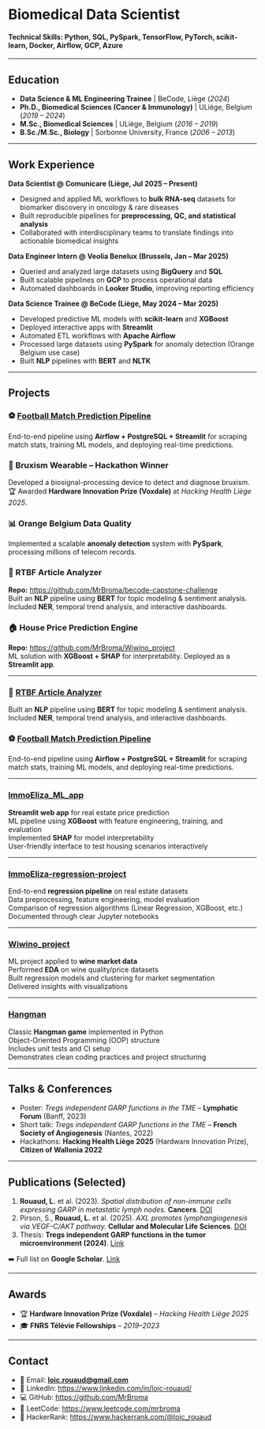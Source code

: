 # Biomedical Data Scientist

#### Technical Skills: Python, SQL, PySpark, TensorFlow, PyTorch, scikit-learn, Docker, Airflow, GCP, Azure

---

## Education
- **Data Science & ML Engineering Trainee** | BeCode, Liège (_2024_)  
- **Ph.D., Biomedical Sciences (Cancer & Immunology)** | ULiège, Belgium (_2019 – 2024_)  
- **M.Sc., Biomedical Sciences** | ULiège, Belgium (_2016 – 2019_)  
- **B.Sc./M.Sc., Biology** | Sorbonne University, France (_2006 – 2013_)  

---

## Work Experience
**Data Scientist @ Comunicare (Liège, Jul 2025 – Present)**  
- Designed and applied ML workflows to **bulk RNA-seq** datasets for biomarker discovery in oncology & rare diseases  
- Built reproducible pipelines for **preprocessing, QC, and statistical analysis**  
- Collaborated with interdisciplinary teams to translate findings into actionable biomedical insights  

**Data Engineer Intern @ Veolia Benelux (Brussels, Jan – Mar 2025)**  
- Queried and analyzed large datasets using **BigQuery** and **SQL**  
- Built scalable pipelines on **GCP** to process operational data  
- Automated dashboards in **Looker Studio**, improving reporting efficiency  

**Data Science Trainee @ BeCode (Liège, May 2024 – Mar 2025)**  
- Developed predictive ML models with **scikit-learn** and **XGBoost**  
- Deployed interactive apps with **Streamlit**  
- Automated ETL workflows with **Apache Airflow**  
- Processed large datasets using **PySpark** for anomaly detection (Orange Belgium use case)  
- Built **NLP** pipelines with **BERT** and **NLTK**  

---

## Projects
### ⚽ [Football Match Prediction Pipeline]()
End-to-end pipeline using **Airflow + PostgreSQL + Streamlit** for scraping match stats, training ML models, and deploying real-time predictions.  
<!-- Image placeholder (ajouter plus tard)
![Football Pipeline](/assets/img/football_pipeline.jpg)
-->

### 🦷 Bruxism Wearable – Hackathon Winner
Developed a biosignal-processing device to detect and diagnose bruxism.  
🏆 Awarded **Hardware Innovation Prize (Voxdale)** at *Hacking Health Liège 2025*.  
<!-- Image placeholder (ajouter plus tard)
![Bruxism Wearable](/assets/img/bruxism_device.jpg)
-->

### 📊 Orange Belgium Data Quality
Implemented a scalable **anomaly detection** system with **PySpark**, processing millions of telecom records.  
<!-- Image placeholder (ajouter plus tard)
![Orange Data Quality](/assets/img/ob_anomaly.jpg)
-->

### 📰 RTBF Article Analyzer
**Repo:** https://github.com/MrBroma/becode-capstone-challenge  
Built an **NLP** pipeline using **BERT** for topic modeling & sentiment analysis.  
Included **NER**, temporal trend analysis, and interactive dashboards.  
<!-- Image placeholder (ajouter plus tard)
![RTBF Analyzer](/assets/img/rtbf_nlp.jpg)
-->

### 🏠 House Price Prediction Engine
**Repo:** https://github.com/MrBroma/Wiwino_project  
ML solution with **XGBoost + SHAP** for interpretability. Deployed as a **Streamlit app**.  
<!-- Image placeholder (ajouter plus tard)
![House Price](/assets/img/house_price.jpg)
-->




---

### 📰 [RTBF Article Analyzer](https://github.com/MrBroma/becode-capstone-challenge)
Built an **NLP** pipeline using **BERT** for topic modeling & sentiment analysis.  
Included **NER**, temporal trend analysis, and interactive dashboards.  


### ⚽ [Football Match Prediction Pipeline]()
End-to-end pipeline using **Airflow + PostgreSQL + Streamlit** for scraping match stats, training ML models, and deploying real-time predictions. 

---

### [ImmoEliza_ML_app](https://github.com/MrBroma/ImmoEliza_ML_app)
**Streamlit web app** for real estate price prediction  
ML pipeline using **XGBoost** with feature engineering, training, and evaluation  
Implemented **SHAP** for model interpretability  
User-friendly interface to test housing scenarios interactively  

---

### [ImmoEliza-regression-project](https://github.com/MrBroma/ImmoEliza-regression-project)
End-to-end **regression pipeline** on real estate datasets  
Data preprocessing, feature engineering, model evaluation  
Comparison of regression algorithms (Linear Regression, XGBoost, etc.)  
Documented through clear Jupyter notebooks  

---

### [Wiwino_project](https://github.com/MrBroma/Wiwino_project)
ML project applied to **wine market data**  
Performed **EDA** on wine quality/price datasets  
Built regression models and clustering for market segmentation  
Delivered insights with visualizations  

---

### [Hangman](https://github.com/MrBroma/Hangman)
Classic **Hangman game** implemented in Python  
Object-Oriented Programming (OOP) structure  
Includes unit tests and CI setup  
Demonstrates clean coding practices and project structuring  

---

## Talks & Conferences
- Poster: *Tregs independent GARP functions in the TME* – **Lymphatic Forum** (Banff, 2023)  
- Short talk: *Tregs independent GARP functions in the TME* – **French Society of Angiogenesis** (Nantes, 2022)  
- Hackathons: **Hacking Health Liège 2025** (Hardware Innovation Prize), **Citizen of Wallonia 2022**  

---

## Publications (Selected)
1. **Rouaud, L.** et al. (2023). *Spatial distribution of non-immune cells expressing GARP in metastatic lymph nodes.* **Cancers**. [DOI](https://doi.org/10.3390/cancers15235621)  
2. Pirson, S., **Rouaud, L.** et al. (2025). *AXL promotes lymphangiogenesis via VEGF-C/AKT pathway.* **Cellular and Molecular Life Sciences**. [DOI](https://doi.org/10.1007/s00018-024-05542-3)  
3. Thesis: **Tregs independent GARP functions in the tumor microenvironment (2024)**. [Link](https://hdl.handle.net/2268/318419)  

➡️ Full list on **Google Scholar**. [Link](https://scholar.google.com/citations?user=Q4cMnWMAAAAJ&hl=en)

---

## Awards
- 🏆 **Hardware Innovation Prize (Voxdale)** – *Hacking Health Liège 2025*  
- 🎓 **FNRS Télévie Fellowships** – *2019–2023*  

---

## Contact
- 📧 Email: **loic.rouaud@gmail.com**  
- 💼 LinkedIn: https://www.linkedin.com/in/loic-rouaud/  
- 💻 GitHub: https://github.com/MrBroma  
- 🧮 LeetCode: https://www.leetcode.com/mrbroma  
- 🏅 HackerRank: https://www.hackerrank.com/@loic_rouaud
